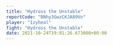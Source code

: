 ```yaml
---
title: "Hydross the Unstable"
reportCode: "BNhy3GwzCKJA89Vn"
player: "Izyheal"
fight: "Hydross the Unstable"
date: 2021-10-24T19:01:26.673000+00:00
---
```

